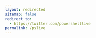 ```yaml
---
layout: redirected
sitemap: false
redirect_to:
  - https://twitter.com/powershelllive
permalink: /pslive
---
```

